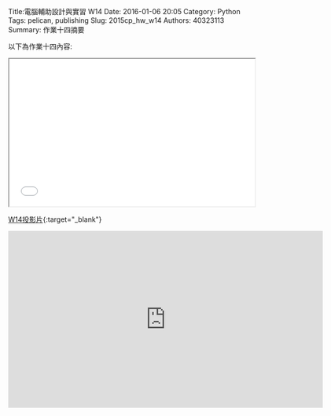 Title:電腦輔助設計與實習  W14
Date: 2016-01-06 20:05
Category: Python
Tags: pelican, publishing
Slug: 2015cp_hw_w14
Authors: 40323113
Summary: 作業十四摘要

以下為作業十四內容:

<iframe src="40323113_cp_w14.html" width="500" height="300"></iframe>

[W14投影片](40323113_cp_w14.html){:target="_blank"}

<iframe width="640" height="360" src="https://www.youtube.com/embed/i9jZH_Mf0aA" frameborder="0" allowfullscreen></iframe>
